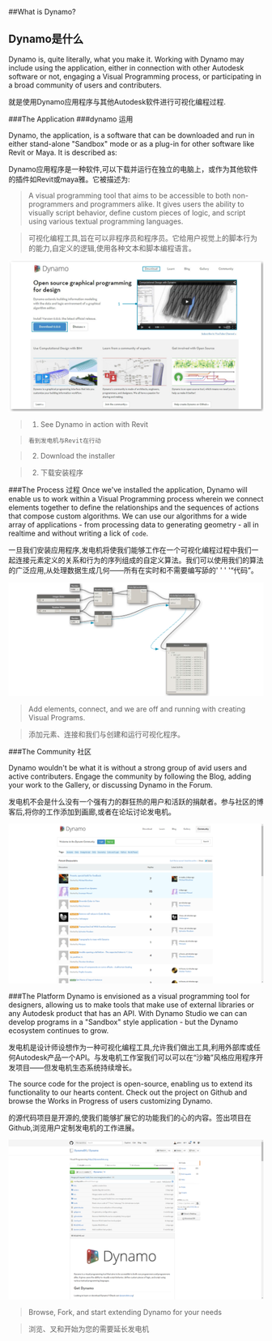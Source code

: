 ##What is Dynamo?     
##  Dynamo是什么
Dynamo is, quite literally, what you make it. Working with Dynamo may include using the application, either in connection with other Autodesk software or not, engaging a Visual Programming process, or participating in a broad community of users and contributers.

就是使用Dynamo应用程序与其他Autodesk软件进行可视化编程过程.

###The Application
###dynamo 运用

Dynamo, the application, is a software that can be downloaded and run in either stand-alone "Sandbox" mode or as a plug-in for other software like Revit or Maya. It is described as:

Dynamo应用程序是一种软件,可以下载并运行在独立的电脑上，或作为其他软件的插件如Revit或maya雅。它被描述为:


> A visual programming tool that aims to be accessible to both non-programmers and programmers alike. It gives users the ability to visually script behavior, define custom pieces of logic, and script using various textual programming languages.


> 可视化编程工具,旨在可以非程序员和程序员。它给用户视觉上的脚本行为的能力,自定义的逻辑,使用各种文本和脚本编程语言。

![Dyanmo website-update number](images/1-2/00-DynamoHomepage.png)
> 1. See Dynamo in action with Revit

>     看到发电机与Revit在行动


> 2. Download the installer

>2. 下载安装程序


###The Process  过程
Once we've installed the application, Dynamo will enable us to work within a Visual Programming process wherein we connect elements together to define the relationships and the sequences of actions that compose custom algorithms. We can use our algorithms for a wide array of applications - from processing data to generating geometry - all in realtime and without writing a lick of ```code```.

一旦我们安装应用程序,发电机将使我们能够工作在一个可视化编程过程中我们一起连接元素定义的关系和行为的序列组成的自定义算法。我们可以使用我们的算法的广泛应用,从处理数据生成几何——所有在实时和不需要编写舔的' ' ' '“代码”。

![A Visual Program](images/1-2/01-ProgramFlow.png)
> Add elements, connect, and we are off and running with creating Visual Programs.

> 添加元素、连接和我们与创建和运行可视化程序。


###The Community  社区

Dynamo wouldn't be what it is without a strong group of avid users and active contributers. Engage the community by following the Blog, adding your work to the Gallery, or discussing Dynamo in the Forum.

发电机不会是什么没有一个强有力的群狂热的用户和活跃的捐献者。参与社区的博客后,将你的工作添加到画廊,或者在论坛讨论发电机。


![The Forum](images/1-2/02-Community.png)

###The Platform
Dynamo is envisioned as a visual programming tool for designers, allowing us to make tools that make use of external libraries or any Autodesk product that has an API. With Dynamo Studio we can can develop programs in a "Sandbox" style application - but the Dynamo ecosystem continues to grow.

发电机是设计师设想作为一种可视化编程工具,允许我们做出工具,利用外部库或任何Autodesk产品一个API。与发电机工作室我们可以可以在“沙箱”风格应用程序开发项目——但发电机生态系统持续增长。

The source code for the project is open-source, enabling us to extend its functionality to our hearts content. Check out the project on Github and browse the Works in Progress of users customizing Dynamo.

的源代码项目是开源的,使我们能够扩展它的功能我们的心的内容。签出项目在Github,浏览用户定制发电机的工作进展。

![The Repo](images/1-2/03-TheRepo.png)
> Browse, Fork, and start extending Dynamo for your needs

>浏览、叉和开始为您的需要延长发电机
